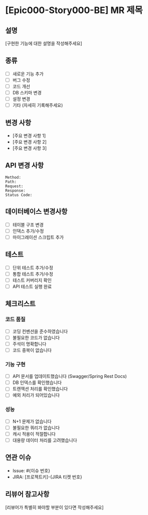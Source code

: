 # [Epic000-Story000-BE] MR 제목

## 설명
[구현한 기능에 대한 설명을 작성해주세요]

## 종류
- [ ] 새로운 기능 추가
- [ ] 버그 수정
- [ ] 코드 개선
- [ ] DB 스키마 변경
- [ ] 설정 변경
- [ ] 기타 (자세히 기록해주세요)

## 변경 사항
- [주요 변경 사항 1]
- [주요 변경 사항 2]
- [주요 변경 사항 3]

## API 변경 사항
```
Method: 
Path: 
Request:
Response:
Status Code:
```

## 데이터베이스 변경사항
- [ ] 테이블 구조 변경
- [ ] 인덱스 추가/수정
- [ ] 마이그레이션 스크립트 추가

## 테스트
- [ ] 단위 테스트 추가/수정
- [ ] 통합 테스트 추가/수정
- [ ] 테스트 커버리지 확인
- [ ] API 테스트 실행 완료

## 체크리스트
### 코드 품질
- [ ] 코딩 컨벤션을 준수하였습니다
- [ ] 불필요한 코드가 없습니다
- [ ] 주석이 명확합니다
- [ ] 코드 중복이 없습니다

### 기능 구현
- [ ] API 문서를 업데이트했습니다 (Swagger/Spring Rest Docs)
- [ ] DB 인덱스를 확인했습니다
- [ ] 트랜잭션 처리를 확인했습니다
- [ ] 예외 처리가 되어있습니다

### 성능
- [ ] N+1 문제가 없습니다
- [ ] 불필요한 쿼리가 없습니다
- [ ] 캐시 적용이 적절합니다
- [ ] 대용량 데이터 처리를 고려했습니다

## 연관 이슈
- Issue: #{이슈 번호}
- JIRA: [프로젝트키]-{JIRA 티켓 번호}

## 리뷰어 참고사항
[리뷰어가 특별히 봐야할 부분이 있다면 작성해주세요]
